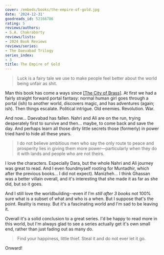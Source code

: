 ```yaml
---
cover: /embeds/books/the-empire-of-gold.jpg
date: '2024-12-31'
goodreads_id: 52166786
rating: 5
reviews/authors:
- S.A. Chakraborty
reviews/lists:
- 2024 Book Reviews
reviews/series:
- The Daevabad Trilogy
series_index:
- 3
title: The Empire of Gold
---
```

> Luck is a fairy tale we use to make people feel better about the world being unfair as shit.

Man this book has come a ways since [[The City of Brass]](). At first we had a fairly straight forward portal fantasy: normal human girl goes through a portal (ish) to another world, discovers magic, and has adventures (again; ish). Then things escalate. Political intrigue. Old enemies. Revolution. War. 

And now... Daevabad has fallen. Nahri and Ali are on the run, trying desperately first to survive and then... maybe, to come back and save the day. And perhaps learn all those dirty little secrets those (formerly) in power tried hard to hide all these years. 

> I do not believe ambitious men who say the only route to peace and prosperity lies in giving them more power—particularly when they do it with lands and people who are not theirs.

I love the characters. Especially Dara, but the whole Nahri and Ali journey was great to read. And I even foundmyself rooting for Muntadhir, which after the previous books... I did not expect). Manizheh... I think Ghassan was a better villain overall, and it's interesting that she made it as far as she did, but so it goes. 

And I still love the worldbuilding--even if I'm *still after 3 books* not 100% sure what is a subset of what and who is a when. But I suppose that's the point. Reality is messy. But it's a fascinating world and I'm sad to be leaving it. 

Overall it's a solid conclusion to a great series. I'd be happy to read more in this world, but I'm always glad to see a series actually get it's own small end, rather than just fading out as many do. 

> Find your happiness, little thief. Steal it and do not ever let it go.

Onward!

<!--more-->